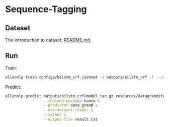 # Sequence-Tagging

## Dataset

The introduction to dataset: [README.md](./resources/datagrand).

## Run

Train:

```bash
allennlp train configs/bilstm_crf.jsonnet -s outputs/bilstm_crf -f --include-package hanzo
```

Predict:
```bash
allennlp predict outputs/bilstm_crf/model.tar.gz resources/datagrand/test.txt \
                 --include-package hanzo \
                 --predictor data_grand \
                 --use-dataset-reader \
                 --silent \
                 --output-file result.txt
```
